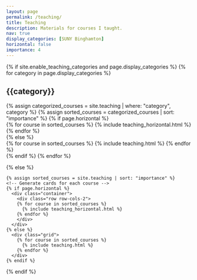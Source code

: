 ```yaml
---
layout: page
permalink: /teaching/
title: Teaching
description: Materials for courses I taught.
nav: true
display_categories: [SUNY Binghamton]
horizontal: false
importance: 4
---
```


<div class="teaching">
  {% if site.enable_teaching_categories and page.display_categories %}
  <!-- Display categories -->
    {% for category in page.display_categories %}
      <h2 class="category">{{category}}</h2>
      {% assign categorized_courses = site.teaching | where: "category", category %}
      {% assign sorted_courses = categorized_courses | sort: "importance" %}
      <!-- Generate cards for each course -->
      {% if page.horizontal %}
        <div class="container">
          <div class="row row-cols-2">
          {% for course in sorted_courses %}
            {% include teaching_horizontal.html %}
          {% endfor %}
          </div>
        </div>
      {% else %}
        <div class="grid">
          {% for course in sorted_courses %}
            {% include teaching.html %}
          {% endfor %}
        </div>
      {% endif %}
    {% endfor %}

  {% else %}
  <!-- Display courses without categories -->
    {% assign sorted_courses = site.teaching | sort: "importance" %}
    <!-- Generate cards for each course -->
    {% if page.horizontal %}
      <div class="container">
        <div class="row row-cols-2">
        {% for course in sorted_courses %}
          {% include teaching_horizontal.html %}
        {% endfor %}
        </div>
      </div>
    {% else %}
      <div class="grid">
        {% for course in sorted_courses %}
          {% include teaching.html %}
        {% endfor %}
      </div>
    {% endif %}

  {% endif %}

</div>

